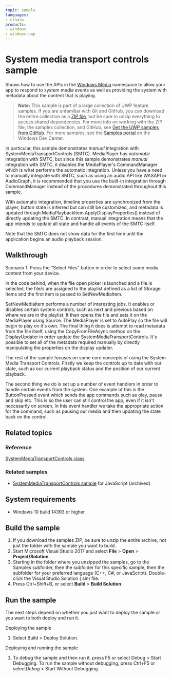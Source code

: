 ```yaml
---
topic: sample
languages:
- csharp
products:
- windows
- windows-uwp
---
```


<!---
  category: AudioVideoAndCamera
  samplefwlink: http://go.microsoft.com/fwlink/p/?LinkId=619488
--->

# System media transport controls sample

Shows how to use the APIs in the [Windows.Media](https://msdn.microsoft.com/library/windows/apps/windows.media.aspx) namespace to allow
your app to respond to system media events as well as providing the system with
metadata about the content that is playing. 

> **Note:** This sample is part of a large collection of UWP feature samples. 
> If you are unfamiliar with Git and GitHub, you can download the entire collection as a 
> [ZIP file](https://github.com/Microsoft/Windows-universal-samples/archive/master.zip), but be 
> sure to unzip everything to access shared dependencies. For more info on working with the ZIP file, 
> the samples collection, and GitHub, see [Get the UWP samples from GitHub](https://aka.ms/ovu2uq). 
> For more samples, see the [Samples portal](https://aka.ms/winsamples) on the Windows Dev Center. 

In particular, this sample
demonstrates *manual* integration with SystemMediaTransportControls (SMTC).
MediaPlayer has *automatic* integration with SMTC, but since this sample
demonstrates *manual* integration with SMTC, it disables the MediaPlayer's
CommandManager which is what performs the automatic integration. Unless you have
a need to manually integrate with SMTC, such as using an audio API like WASAPI
or AudioGraph, it is recommended that you use the built-in integration through
CommandManager instead of the procedures demonstrated throughout this sample.

With automatic integration, timeline properties are synchronized from the
player, button state is inferred but can still be customized, and metadata is
updated through MediaPlaybackItem.ApplyDisplayProperties() instead of directly
updating the SMTC. In contrast, manual integration means that the app intends to
update all state and handle all events of the SMTC itself.

Note that the SMTC does not show data for the first time until the application
begins an audio playback session.

## Walkthrough

Scenario 1: Press the "Select Files" button in order to select some media
content from your device.

In the code behind, when the file open picker is launched and a file is
selected, the file/s are assigned to the playlist defined as a list of Storage
Items and the first item is passed to SetNewMediaItem.

SetNewMediaItem performs a number of interesting jobs. It enables or disables
certain system controls, such as next and previous based on where we are in the
playlist. It then opens the file and sets it on the MediaPlayer using
Source. The MediaPlayer is set to AutoPlay so the file will begin to play on
it's own. The final thing it does is attempt to read metadata from the file
itself, using the CopyFromFileAsync method on the DisplayUpdater in order update
the SystemMediaTransportControls. It's possible to set all of the metadata
required manually by directly manipulating the properties on the display
updater.

The rest of the sample focuses on some core concepts of using the System Media
Transport Controls. Firstly we keep the controls up to date with our state, such
as our current playback status and the position of our current playback.

The second thing we do is set up a number of event handlers in order to handle
certain events from the system. One example of this is the ButtonPressed event
which sends the app commands such as play, pause and skip etc. This is so the
user can still control the app, even if it isn't neccesarily on screen. In this
event handler we take the appropriate action for the command, such as pausing
our media and then updating the state back on the control.

## Related topics

### Reference

[SystemMediaTransportControls class](https://msdn.microsoft.com/library/windows/apps/windows.media.systemmediatransportcontrols.aspx)  

### Related samples

* [SystemMediaTransportControls sample](/archived/SystemMediaTransportControls/) for JavaScript (archived)

## System requirements

* Windows 10 build 14393 or higher

Build the sample
----------------------------

1. If you download the samples ZIP, be sure to unzip the entire archive, not just the folder with the sample you want to build. 
2. Start Microsoft Visual Studio 2017 and select **File** \> **Open** \> **Project/Solution**.
3. Starting in the folder where you unzipped the samples, go to the Samples subfolder, then the subfolder for this specific sample, then the subfolder for your preferred language (C++, C#, or JavaScript). Double-click the Visual Studio Solution (.sln) file.
4. Press Ctrl+Shift+B, or select **Build** \> **Build Solution**.

Run the sample
----------------------------

The next steps depend on whether you just want to deploy the sample or you want to both deploy and run it.

Deploying the sample
1. Select Build > Deploy Solution.

Deploying and running the sample
1. To debug the sample and then run it, press F5 or select Debug > Start Debugging. To run the sample without debugging, press Ctrl+F5 or select*Debug* > Start Without Debugging.



